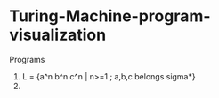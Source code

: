 # Turing-Machine-program-visualization
Programs
1) L = {a^n b^n c^n | n>=1 ; a,b,c belongs sigma*} 
2)
